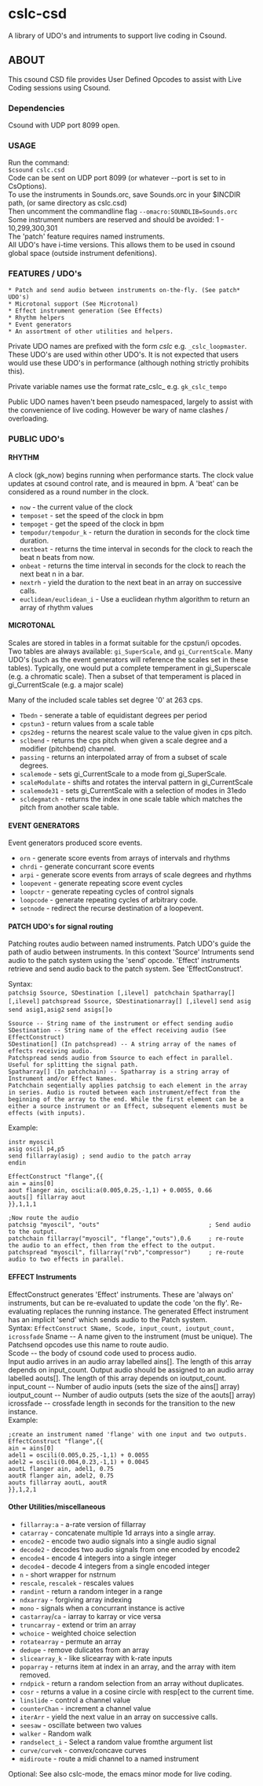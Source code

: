 # cslc-csd 
A library of UDO's and intruments to support live coding in Csound.

## ABOUT ##
This csound CSD file provides User Defined Opcodes to assist
with Live Coding sessions using Csound.

### Dependencies ### 
Csound with UDP port 8099 open.

### USAGE ###
Run the command:  
`$csound cslc.csd`  
Code can be sent on UDP port 8099 (or whatever --port is set to in CsOptions).  
To use the instruments in Sounds.orc, save Sounds.orc in your $INCDIR path, (or same directory as cslc.csd)  
Then uncomment the commandline flag `--omacro:SOUNDLIB=Sounds.orc`  
Some instrument numbers are reserved and should be avoided: 1 - 10,299,300,301   
The 'patch' feature requires named instruments.  
All UDO's have i-time versions. This allows them to be used in csound global space (outside instrument defenitions).  

### FEATURES / UDO's ###
	* Patch and send audio between instruments on-the-fly. (See patch* UDO's)
	* Microtonal support (See Microtonal)
	* Effect instrument generation (See Effects)
	* Rhythm helpers
	* Event generators
	* An assortment of other utilities and helpers.

Private UDO names are prefixed with the form _cslc_<name> e.g. `_cslc_loopmaster`.
These UDO's are used within other UDO's. It is not expected that users would use these UDO's in performance (although nothing strictly prohibits this).  

Private variable names use the format rate_cslc_<name> e.g. `gk_cslc_tempo`  

Public UDO names haven't been pseudo namespaced, largely to assist with the convenience of live coding. However be wary of name clashes / overloading.

### PUBLIC UDO's ###

#### RHYTHM ####
A clock (gk_now) begins running when performance starts. The clock value updates at csound control rate, and is meaured in bpm. A 'beat' can be considered as a round number in the clock.  
* `now` - the current value of the clock 
* `temposet` - set the speed of the clock in bpm
* `tempoget` - get the speed of the clock in bpm
* `tempodur/tempodur_k` - return the duration in seconds for the clock time duration.
* `nextbeat` - returns the time interval in seconds for the clock to reach the beat n beats from now.
* `onbeat` - returns the time interval in seconds for the clock to reach the next beat n in a bar.
* `nextrh` - yield the duration to the next beat in an array on successive calls.
* `euclidean/euclidean_i` - Use a euclidean rhythm algorithm to return an array of rhythm values

#### MICROTONAL ####
Scales are stored in tables in a format suitable for the cpstun/i opcodes.
Two tables are always available: `gi_SuperScale`, and `gi_CurrentScale`. Many UDO's (such as the event generators will reference the scales set in these tables).
Typically, one would put a complete temperament in gi_Superscale (e.g. a chromatic scale). Then a subset of that temperament is placed in gi_CurrentScale (e.g. a major scale)  

Many of the included scale tables set degree '0' at 263 cps.  
* `Tbedn` - senerate a table of equidistant degrees per period
* `cpstun3` - return values from a scale table
* `cps2deg` - returns the nearest scale value to the value given in cps pitch.
* `sclbend` - returns the cps pitch when given a scale degree and a modifier (pitchbend) channel.
* `passing` - returns an interpolated array of from a subset of scale degrees.
* `scalemode` - sets gi_CurrentScale to a mode from gi_SuperScale.
* `scaleModulate` - shifts and rotates the interval pattern in gi_CurrentScale
* `scalemode31` - sets gi_CurrentScale with a selection of modes in 31edo 
* `scldegmatch` - returns the index in one scale table which matches the pitch from another scale table.

#### EVENT GENERATORS ####
Event generators produced score events.
* `orn` - generate score events from arrays of intervals and rhythms
* `chrdi` - generate concurrant score events
* `arpi` - generate score events from arrays of scale degrees and rhythms
* `loopevent` - generate repeating score event cycles
* `loopctr` - generate repeating cycles of control signals
* `loopcode` - generate repeating cycles of arbitrary code.
* `setnode` - redirect the recurse destination of a loopevent.


#### PATCH UDO's for signal routing ####
Patching routes audio between named instruments. Patch UDO's guide the path of audio between instruments.
In this context 'Source' Intruments send audio to the patch system using the 'send' opcode.
'Effect' instruments retrieve and send audio back to the patch system. See 'EffectConstruct'.

Syntax:  
`patchsig Ssource, SDestination [,ilevel] `
`patchchain Spatharray[] [,ilevel]` 
`patchspread Ssource, SDestinationarray[] [,ilevel]` 
`send asig` 
`send asig1,asig2` 
`send asigs[]o`
	
	Ssource -- String name of the instrument or effect sending audio  
	SDestination -- String name of the effect receiving audio (See EffectConstruct)  
	SDestination[] (In patchspread) -- A string array of the names of effects receiving audio.  
	Patchspread sends audio from Ssource to each effect in parallel. Useful for splitting the signal path.  
	Spatharray[] (In patchchain) -- Spatharray is a string array of Instrument and/or Effect Names.  
	Patchchain seqentially applies patchsig to each element in the array in series. Audio is routed between each instrument/effect from the beginning of the array to the end. While the first element can be a either a source instrument or an Effect, subsequent elements must be effects (with inputs).  
	
Example:
```csound
instr myoscil
asig oscil p4,p5
send fillarray(asig) ; send audio to the patch array
endin

EffectConstruct "flange",{{
ain = ains[0]
aout flanger ain, oscili:a(0.005,0.25,-1,1) + 0.0055, 0.66
aouts[] fillarray aout
}},1,1,1

;Now route the audio
patchsig "myoscil", "outs"                               ; Send audio to the output.
patchchain fillarray("myoscil", "flange","outs"),0.6     ; re-route the audio to an effect, then from the effect to the output.
patchspread "myoscil", fillarray("rvb","compressor")     ; re-route audio to two effects in parallel. 
```
#### EFFECT Instruments ####

EffectConstruct generates 'Effect' instruments. These are 'always on' instruments, but can be re-evaluated to update the code 'on the fly'. Re-evaluating replaces the running instance.
The generated Effect instrument has an implicit 'send' which sends audio to the Patch system.  
Syntax: 
`EffectConstruct SName, Scode, input_count, ioutput_count, icrossfade`
Sname -- A name given to the instrument (must be unique). The Patchsend opcodes use this name to route audio.  
	Scode -- the body of csound code used to process audio.  
Input audio arrives in an audio array labelled ains[]. The length of this array depends on input_count. Output audio should be assigned to an audio array labelled aouts[]. The length of this array depends on ioutput_count.  
	input_count -- Number of audio inputs (sets the size of the ains[] array)  
	ioutput_count -- Number of audio outputs (sets the size of the aouts[] array)  
	icrossfade -- crossfade length in seconds for the transition to the new instance.  
	Example:
```csound
;create an instrument named 'flange' with one input and two outputs.
EffectConstruct "flange",{{
ain = ains[0]
adel1 = oscili(0.005,0.25,-1,1) + 0.0055
adel2 = oscili(0.004,0.23,-1,1) + 0.0045
aoutL flanger ain, adel1, 0.75
aoutR flanger ain, adel2, 0.75
aouts fillarray aoutL, aoutR
}},1,2,1
```
#### Other Utilities/miscellaneous ####
* `fillarray:a` - a-rate version of fillarray
* `catarray` - concatenate multiple 1d arrays into a single array.
* `encode2` - encode two audio signals into a single audio signal 
* `decode2` - decodes two audio signals from one encoded by encode2
* `encode4` - encode 4 integers into a single integer
* `decode4` - decode 4 integers from a single encoded integer
* `n` - short wrapper for nstrnum
* `rescale`, `rescalek` - rescales values
* `randint` - return a random integer in a range
* `ndxarray` - forgiving array indexing
* `mono` - signals when a concurrant instance is active
* `castarray`/`ca` - iarray to karray or vice versa 
* `truncarray` - extend or trim an array
* `wchoice` - weighted choice selection
* `rotatearray` - permute an array
* `dedupe` - remove dulicates from an array
* `slicearray_k` - like slicearray with k-rate inputs
* `poparray` - returns item at index in an array, and the array with item removed.
* `rndpick` - return a random selection from an array without duplicates.
* `cosr` - returns a value in a cosine circle with resp[ect to the current time.
* `linslide` - control a channel value
* `counterChan` - increment a channel value
* `iterArr` - yield the next value in an array on successive calls.
* `seesaw` - oscillate between two values
* `walker` - Random walk
* `randselect_i` - Select a random value fromthe argument list
* `curve/curvek` - convex/concave curves
* `midiroute` - route a midi channel to a named instrument


Optional: See also cslc-mode, the emacs minor mode for live coding.
